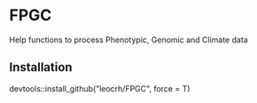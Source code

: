 # FPGC
Help functions to process Phenotypic, Genomic and Climate data

## Installation
devtools::install_github("leocrh/FPGC", force = T)

